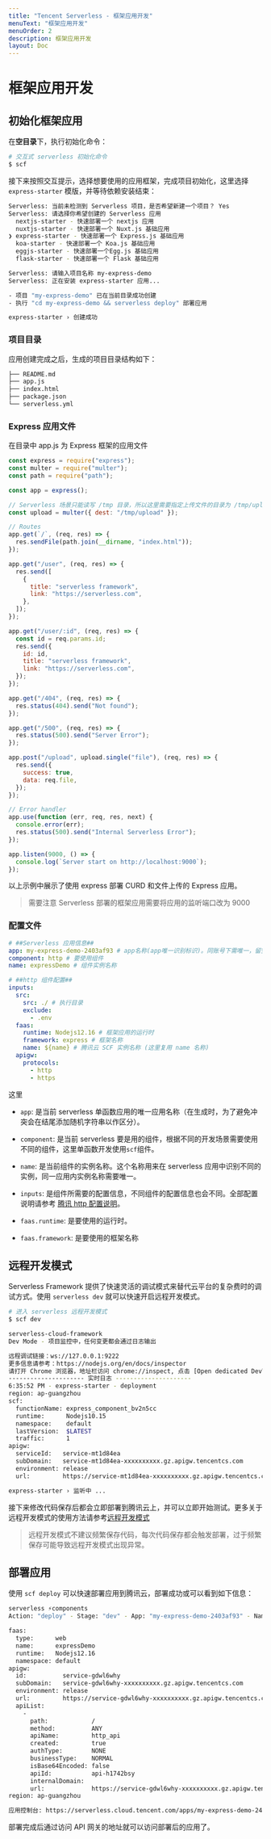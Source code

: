 ```yaml
---
title: "Tencent Serverless - 框架应用开发"
menuText: "框架应用开发"
menuOrder: 2
description: 框架应用开发
layout: Doc
---
```


# 框架应用开发

## 初始化框架应用

在**空目录**下，执行初始化命令：

```sh
# 交互式 serverless 初始化命令
$ scf
```

接下来按照交互提示，选择想要使用的应用框架，完成项目初始化，这里选择 `express-starter` 模版，并等待依赖安装结束：

```sh
Serverless: 当前未检测到 Serverless 项目，是否希望新建一个项目？ Yes
Serverless: 请选择你希望创建的 Serverless 应用
  nextjs-starter - 快速部署一个 nextjs 应用
  nuxtjs-starter - 快速部署一个 Nuxt.js 基础应用
❯ express-starter - 快速部署一个 Express.js 基础应用
  koa-starter - 快速部署一个 Koa.js 基础应用
  eggjs-starter - 快速部署一个Egg.js 基础应用
  flask-starter - 快速部署一个 Flask 基础应用

Serverless: 请输入项目名称 my-express-demo
Serverless: 正在安装 express-starter 应用...

- 项目 "my-express-demo" 已在当前目录成功创建
- 执行 "cd my-express-demo && serverless deploy" 部署应用

express-starter › 创建成功
```

### 项目目录

应用创建完成之后，生成的项目目录结构如下：

```sh
├── README.md
├── app.js
├── index.html
├── package.json
└── serverless.yml
```

### Express 应用文件

在目录中 app.js 为 Express 框架的应用文件

```js
const express = require("express");
const multer = require("multer");
const path = require("path");

const app = express();

// Serverless 场景只能读写 /tmp 目录，所以这里需要指定上传文件的目录为 /tmp/upload
const upload = multer({ dest: "/tmp/upload" });

// Routes
app.get(`/`, (req, res) => {
  res.sendFile(path.join(__dirname, "index.html"));
});

app.get("/user", (req, res) => {
  res.send([
    {
      title: "serverless framework",
      link: "https://serverless.com",
    },
  ]);
});

app.get("/user/:id", (req, res) => {
  const id = req.params.id;
  res.send({
    id: id,
    title: "serverless framework",
    link: "https://serverless.com",
  });
});

app.get("/404", (req, res) => {
  res.status(404).send("Not found");
});

app.get("/500", (req, res) => {
  res.status(500).send("Server Error");
});

app.post("/upload", upload.single("file"), (req, res) => {
  res.send({
    success: true,
    data: req.file,
  });
});

// Error handler
app.use(function (err, req, res, next) {
  console.error(err);
  res.status(500).send("Internal Serverless Error");
});

app.listen(9000, () => {
  console.log(`Server start on http://localhost:9000`);
});
```

以上示例中展示了使用 express 部署 CURD 和文件上传的 Express 应用。

> 需要注意 Serverless 部署的框架应用需要将应用的监听端口改为 9000

### 配置文件

```yml
# ##Serverless 应用信息##
app: my-express-demo-2403af93 # app名称(app唯一识别标识)。同账号下需唯一，留空则继承组件实例名称
component: http # 要使用组件
name: expressDemo # 组件实例名称

# ##http 组件配置##
inputs:
  src:
    src: ./ # 执行目录
    exclude:
      - .env
  faas:
    runtime: Nodejs12.16 # 框架应用的运行时
    framework: express # 框架名称
    name: ${name} # 腾讯云 SCF 实例名称 (这里复用 name 名称)
  apigw:
    protocols:
      - http
      - https
```

这里

- `app`: 是当前 serverless 单函数应用的唯一应用名称（在生成时，为了避免冲突会在结尾添加随机字符串以作区分）。
- `component`: 是当前 serverless 要是用的组件，根据不同的开发场景需要使用不同的组件，这里单函数开发使用`scf`组件。
- `name`: 是当前组件的实例名称。这个名称用来在 serverless 应用中识别不同的实例，同一应用内实例名称需要唯一。

- `inputs`: 是组件所需要的配置信息，不同组件的配置信息也会不同。全部配置说明请参考 [腾讯 http 配置说明](https://github.com/serverless-components/tencent-http/blob/master/docs/configure.md)。
- `faas.runtime`: 是要使用的运行时。
- `faas.framework`: 是要使用的框架名称

## 远程开发模式

Serverless Framework 提供了快速灵活的调试模式来替代云平台的复杂费时的调试方式。使用 `serverless dev` 就可以快速开启远程开发模式。

```sh
# 进入 serverless 远程开发模式
$ scf dev

serverless-cloud-framework
Dev Mode - 项目监控中，任何变更都会通过日志输出

远程调试链接：ws://127.0.0.1:9222
更多信息请参考：https://nodejs.org/en/docs/inspector
请打开 Chrome 浏览器，地址栏访问 chrome://inspect, 点击 [Open dedicated DevTools for Node] 开始调试代码
--------------------- 实时日志 ---------------------
6:35:52 PM - express-starter - deployment
region: ap-guangzhou
scf:
  functionName: express_component_bv2n5cc
  runtime:      Nodejs10.15
  namespace:    default
  lastVersion:  $LATEST
  traffic:      1
apigw:
  serviceId:   service-mt1d84ea
  subDomain:   service-mt1d84ea-xxxxxxxxxx.gz.apigw.tencentcs.com
  environment: release
  url:         https://service-mt1d84ea-xxxxxxxxxx.gz.apigw.tencentcs.com/release/

express-starter › 监听中 ...
```

接下来修改代码保存后都会立即部署到腾讯云上，并可以立即开始测试。更多关于远程开发模式的使用方法请参考[远程开发模式](../commands/dev)

> 远程开发模式不建议频繁保存代码，每次代码保存都会触发部署，过于频繁保存可能导致远程开发模式出现异常。

## 部署应用

使用 `scf deploy` 可以快速部署应用到腾讯云，部署成功或可以看到如下信息：

```sh
serverless ⚡components
Action: "deploy" - Stage: "dev" - App: "my-express-demo-2403af93" - Name: "expressDemo"

faas:
  type:      web
  name:      expressDemo
  runtime:   Nodejs12.16
  namespace: default
apigw:
  id:          service-gdwl6why
  subDomain:   service-gdwl6why-xxxxxxxxxx.gz.apigw.tencentcs.com
  environment: release
  url:         https://service-gdwl6why-xxxxxxxxxx.gz.apigw.tencentcs.com/release/
  apiList:
    -
      path:            /
      method:          ANY
      apiName:         http_api
      created:         true
      authType:        NONE
      businessType:    NORMAL
      isBase64Encoded: false
      apiId:           api-h1742bsy
      internalDomain:
      url:             https://service-gdwl6why-xxxxxxxxxx.gz.apigw.tencentcs.com/release/
region: ap-guangzhou

应用控制台: https://serverless.cloud.tencent.com/apps/my-express-demo-2403af93/expressDemo/dev
```

部署完成后通过访问 API 网关的地址就可以访问部署后的应用了。
